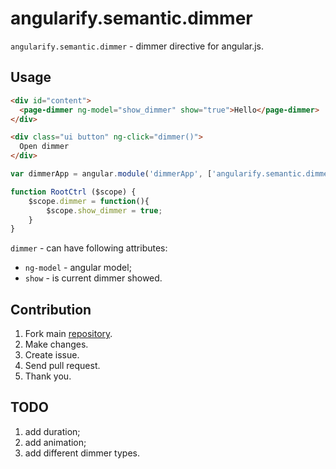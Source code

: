 angularify.semantic.dimmer
===============================

`angularify.semantic.dimmer` - dimmer directive for angular.js.

Usage
-------------------------------

```html
<div id="content">
  <page-dimmer ng-model="show_dimmer" show="true">Hello</page-dimmer>
</div>

<div class="ui button" ng-click="dimmer()">
  Open dimmer
</div>
```

```javascript
var dimmerApp = angular.module('dimmerApp', ['angularify.semantic.dimmer']);

function RootCtrl ($scope) {
    $scope.dimmer = function(){
        $scope.show_dimmer = true;
    }
}
```

`dimmer` - can have following attributes:

  * `ng-model` - angular model;
  * `show`     - is current dimmer showed.

Contribution
-------------------------------

 1. Fork main [repository](https://github.com/angularify/angular-semantic-ui).
 2. Make changes.
 3. Create issue.
 4. Send pull request.
 5. Thank you.

TODO
-------------------------------

1. add duration;
2. add animation;
3. add different dimmer types.